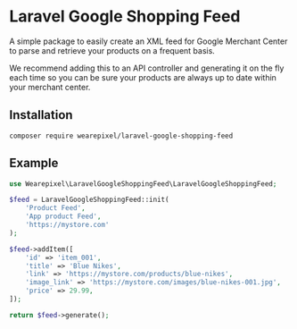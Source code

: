 Laravel Google Shopping Feed
==============

A simple package to easily create an XML feed for Google Merchant Center to parse and retrieve your products on a frequent basis.

We recommend adding this to an API controller and generating it on the fly each time so you can be sure your products are always up to date within your merchant center.

## Installation

```
composer require wearepixel/laravel-google-shopping-feed
```

## Example
```php
use Wearepixel\LaravelGoogleShoppingFeed\LaravelGoogleShoppingFeed;

$feed = LaravelGoogleShoppingFeed::init(
	'Product Feed',
	'App product Feed',
	'https://mystore.com'
);

$feed->addItem([
	'id' => 'item_001',
	'title' => 'Blue Nikes',
	'link' => 'https://mystore.com/products/blue-nikes',
	'image_link' => 'https://mystore.com/images/blue-nikes-001.jpg',
	'price' => 29.99,
]);

return $feed->generate();
```
